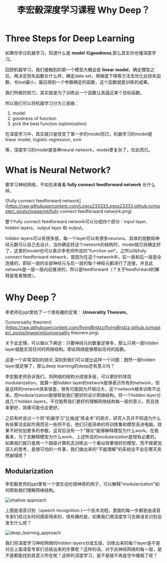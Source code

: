 ﻿---
published: true
title: 李宏毅深度学习课程 Why Deep？
category: Machine learning
tags: 
  - ML
  - DL
layout: post
---

# Three Steps for Deep Learning

如果你学过机器学习，知道什么是 **model** 和**goodness**,那么其实你也懂深度学习。

回顾机器学习，我们接触到的第一个模型大概会是 **linear** **model**，确定模型之后，再决定损失函数长什么样，确定data set，用梯度下降等方法去优化此损失函数，令lost最小，最后得到一个参数确定的函数，这个函数就是训练的成果。

我们所做的努力，其实就是为了训练出一个函数让其逼近某个目标函数。

所以我们可以将机器学习分为三部曲：

1. model
2. goodness of function
3. pick the best function (optimization) 

在深度学习中，其实就只是改变了第一步的model而已，机器学习的model是 linear model, logistic regression, svm

等，深度学习的model是各种neural network，model更复杂了，仅此而已。

# What is Neural Network?

要学习神经网络，不如先来看看 **fully connect feedforward network** 长什么样。

![fully connect feedforward network](https://raw.githubusercontent.com/Logos23333/Logos23333.github.io/master/_posts/image/ml/fully connect feedforward network.png) 

整个fully connect feedforward network可以分成四个部分：input layer、hidden layers、output layer 和 output。

hidden layers可以有很多层，每一个layer可以有很多neurons，具体的层数和神经元数可以自己去设计，当你确定好这个network的结构时，model就已经确定好了，这里的model也可以表示李老师所说的"function set"。之所以叫fully connect feedforward network，是因为在这个network中，前一层和后一层是全连接的，即前一层的全部神经元与后一层的每个神经元都进行了连接，并且此network是一层一层向前推进的，所以是feedforward（？关于feedforward的解释是笔者猜想）。

# Why Deep？

李老师在ppt里给了一个很有趣的定理： **Univerality Theorem**。

![universality theorem](https://raw.githubusercontent.com/flyingBridzz/flyingBridzz.github.io/master/_posts/image/ml/universality theorem.png)

关于此定理，可以做以下阐述：只要神经元的数量足够多，那么只用一层hidden layer就能实现任何的网络结构。即此网络能够模拟任何的函数。

这是一个非常深刻的结论,深刻到我们可以提出这样一个问题：既然一层hidden layer就足够了，那么deep learning的deep还有意义吗？ 

李宏毅老师告诉我们，将网络的结构分成很多层，可以更好的体现modularization。就算一层hidden layer的network能够表示所有的network，但是这样的network效率很差，很有可能因为开销过大，这个network根本训练不出来。而modularization能够帮助我们更好的设计网络结构，将一个hidden layer分成几个hidden layers，不仅能帮我们更好的理解网络结构每一层的意义，而且效率更好，效果可能也会更好。

之前有听说过一个将"机器学习“比喻成”炼金术"的观点，研究人员并不知道为什么有些算法会起作用而另一些则不会，他们只是简单的将训练集和模型丢进电脑，效果不好则加更多的参数，这背后没有一个"理论"能够解释模型为什么work。在我看来，为了去解释模型为什么work，上述所说的modularization是很有必要的，如果我们就只是用一个超级计算机去训练出一个看似效果很好的模型，而不做更加深入的思考，是很可怕的一件事，我们做出来的"不能理解"的系统会不会在哪天突然崩塌呢？

## Modularization

李宏毅老师的ppt里有一个很生动也很神奇的例子，可以解释"modularization"如何帮助我们理解网络结构。

![shallow approach](https://github.com/flyingBridzz/flyingBridzz.github.io/blob/master/_posts/image/ml/shallow.png?raw=true)

上图是语音识别（speech recognition )一个技术流程，里面的每一步都是由语音专家们经过长时间摸索得来的，很有趣的是，如果我们用深度学习去做语言识别会发生什么呢？

![deep_learning_approach](https://github.com/flyingBridzz/flyingBridzz.github.io/blob/master/_posts/image/ml/deeplearning.png?raw=true)

我们将深度学习神经网络的hidden layers分成五层，训练出来的每个layer是不是对应上面语音专家们总结出来的步骤呢？这样的话，对于此神经网络的每一层，是不是都能找到其意义所在呢？这样的深度学习，是不是就不再是空中楼阁了呢？



